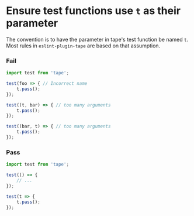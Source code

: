 # Ensure test functions use `t` as their parameter

The convention is to have the parameter in tape's test function be named `t`. Most rules in `eslint-plugin-tape` are based on that assumption.

### Fail

```js
import test from 'tape';

test(foo => { // Incorrect name
	t.pass();
});

test((t, bar) => { // too many arguments
	t.pass();
});

test((bar, t) => { // too many arguments
	t.pass();
});
```

### Pass

```js
import test from 'tape';

test(() => {
	// ...
});

test(t => {
	t.pass();
});
```
